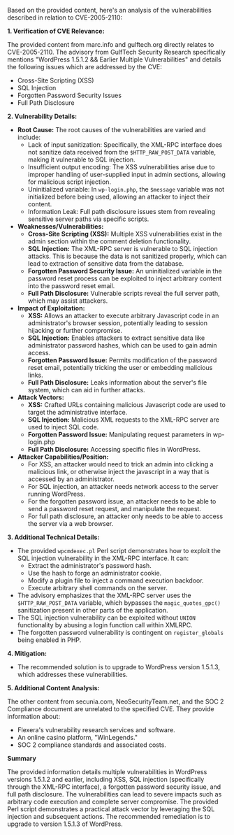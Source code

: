 Based on the provided content, here's an analysis of the vulnerabilities described in relation to CVE-2005-2110:

**1. Verification of CVE Relevance:**

The provided content from marc.info and gulftech.org directly relates to CVE-2005-2110. The advisory from GulfTech Security Research specifically mentions "WordPress 1.5.1.2 && Earlier Multiple Vulnerabilities" and details the following issues which are addressed by the CVE:

*   Cross-Site Scripting (XSS)
*   SQL Injection
*   Forgotten Password Security Issues
*   Full Path Disclosure

**2. Vulnerability Details:**

*   **Root Cause:** The root causes of the vulnerabilities are varied and include:
    *   Lack of input sanitization: Specifically, the XML-RPC interface does not sanitize data received from the `$HTTP_RAW_POST_DATA` variable, making it vulnerable to SQL injection.
    *   Insufficient output encoding: The XSS vulnerabilities arise due to improper handling of user-supplied input in admin sections, allowing for malicious script injection.
    *  Uninitialized variable: In `wp-login.php`, the `$message` variable was not initialized before being used, allowing an attacker to inject their content.
    *  Information Leak:  Full path disclosure issues stem from revealing sensitive server paths via specific scripts.
*   **Weaknesses/Vulnerabilities:**
    *   **Cross-Site Scripting (XSS):** Multiple XSS vulnerabilities exist in the admin section within the comment deletion functionality.
    *   **SQL Injection:** The XML-RPC server is vulnerable to SQL injection attacks. This is because the data is not sanitized properly, which can lead to extraction of sensitive data from the database.
    *   **Forgotten Password Security Issue:** An uninitialized variable in the password reset process can be exploited to inject arbitrary content into the password reset email.
    *   **Full Path Disclosure:** Vulnerable scripts reveal the full server path, which may assist attackers.
*  **Impact of Exploitation:**
    *   **XSS:** Allows an attacker to execute arbitrary Javascript code in an administrator's browser session, potentially leading to session hijacking or further compromise.
    *   **SQL Injection:** Enables attackers to extract sensitive data like administrator password hashes, which can be used to gain admin access.
    *   **Forgotten Password Issue:** Permits modification of the password reset email, potentially tricking the user or embedding malicious links.
    *   **Full Path Disclosure:** Leaks information about the server's file system, which can aid in further attacks.
*   **Attack Vectors:**
    *   **XSS:** Crafted URLs containing malicious Javascript code are used to target the administrative interface.
    *   **SQL Injection:** Malicious XML requests to the XML-RPC server are used to inject SQL code.
    *  **Forgotten Password Issue:** Manipulating request parameters in wp-login.php
    *  **Full Path Disclosure:** Accessing specific files in WordPress.
*   **Attacker Capabilities/Position:**
    *   For XSS, an attacker would need to trick an admin into clicking a malicious link, or otherwise inject the javascript in a way that is accessed by an administrator.
    *   For SQL injection, an attacker needs network access to the server running WordPress.
    *   For the forgotten password issue, an attacker needs to be able to send a password reset request, and manipulate the request.
    *   For full path disclosure, an attacker only needs to be able to access the server via a web browser.

**3. Additional Technical Details:**

*   The provided `wpcmdexec.pl` Perl script demonstrates how to exploit the SQL injection vulnerability in the XML-RPC interface. It can:
    *   Extract the administrator's password hash.
    *   Use the hash to forge an administrator cookie.
    *   Modify a plugin file to inject a command execution backdoor.
    *   Execute arbitrary shell commands on the server.
*   The advisory emphasizes that the XML-RPC server uses the `$HTTP_RAW_POST_DATA` variable, which bypasses the `magic_quotes_gpc()` sanitization present in other parts of the application.
*   The SQL injection vulnerability can be exploited without `UNION` functionality by abusing a login function call within XMLRPC.
*   The forgotten password vulnerability is contingent on `register_globals` being enabled in PHP.

**4. Mitigation:**

*   The recommended solution is to upgrade to WordPress version 1.5.1.3, which addresses these vulnerabilities.

**5. Additional Content Analysis:**

The other content from secunia.com, NeoSecurityTeam.net, and the SOC 2 Compliance document are unrelated to the specified CVE. They provide information about:
*   Flexera's vulnerability research services and software.
*   An online casino platform, "WinLegends."
*   SOC 2 compliance standards and associated costs.

**Summary**

The provided information details multiple vulnerabilities in WordPress versions 1.5.1.2 and earlier, including XSS, SQL injection (specifically through the XML-RPC interface), a forgotten password security issue, and full path disclosure. The vulnerabilities can lead to severe impacts such as arbitrary code execution and complete server compromise. The provided Perl script demonstrates a practical attack vector by leveraging the SQL injection and subsequent actions. The recommended remediation is to upgrade to version 1.5.1.3 of WordPress.